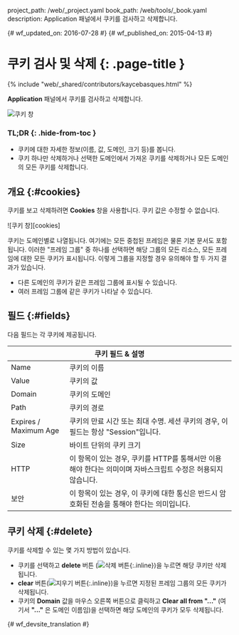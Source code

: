 project_path: /web/_project.yaml
book_path: /web/tools/_book.yaml
description: Application 패널에서 쿠키를 검사하고 삭제합니다.

{# wf_updated_on: 2016-07-28 #}
{# wf_published_on: 2015-04-13 #}

# 쿠키 검사 및 삭제 {: .page-title }

{% include "web/_shared/contributors/kaycebasques.html" %}


<strong>Application</strong> 패널에서 쿠키를 검사하고 삭제합니다.

![쿠키 창](imgs/cookies.png)


### TL;DR {: .hide-from-toc }
- 쿠키에 대한 자세한 정보(이름, 값, 도메인, 크기 등)를 봅니다.
- 쿠키 하나만 삭제하거나 선택한 도메인에서 가져온 쿠키를 삭제하거나 모든 도메인의 모든 쿠키를 삭제합니다.


## 개요 {:#cookies}

쿠키를 보고 삭제하려면 **Cookies** 창을 사용합니다. 쿠키 값은 수정할 수
없습니다.

![쿠키 창][cookies]

쿠키는 도메인별로 나열됩니다. 여기에는 모든 중첩된 프레임은 물론 기본 문서도 
포함됩니다. 이러한 "프레임 그룹" 중 하나를 선택하면 해당 그룹의 모든 리소스, 모든 프레임에 대한 
모든 쿠키가 표시됩니다. 이렇게 그룹을 지정할 경우 유의해야 할 두 가지 결과가 
있습니다.

* 다른 도메인의 쿠키가 같은 프레임 그룹에 표시될 수 있습니다.
* 여러 프레임 그룹에 같은 쿠키가 나타날 수 있습니다.

[쿠키]: /web/tools/chrome-devtools/manage-data/imgs/cookies.png

## 필드 {:#fields}

다음 필드는 각 쿠키에 제공됩니다.

<table class="responsive">
  <thead>
    <tr>
      <th colspan="2">쿠키 필드 &amp; 설명</th>
    </tr>
  </thead>
  <tbody>
        <tr>
      <td data-th="Cookie Field">Name</td>
      <td data-th="Description">쿠키의 이름</td>
    </tr>
    <tr>
      <td data-th="Cookie Field">Value</td>
      <td data-th="Description">쿠키의 값</td>
    </tr>
    <tr>
      <td data-th="Cookie Field">Domain</td>
      <td data-th="Description">쿠키의 도메인</td>
    </tr>
    <tr>
      <td data-th="Cookie Field">Path</td>
      <td data-th="Description">쿠키의 경로</td>
    </tr>
    <tr>
      <td data-th="Cookie Field">Expires / Maximum Age</td>
      <td data-th="Description">쿠키의 만료 시간 또는 최대 수명. 세션 쿠키의 경우, 이 필드는 항상 "Session"입니다.</td>
    </tr>
    <tr>
      <td data-th="Cookie Field">Size</td>
      <td data-th="Description">바이트 단위의 쿠키 크기
    </tr>
    <tr>
      <td data-th="Cookie Field">HTTP</td>
      <td data-th="Description">이 항목이 있는 경우, 쿠키를 HTTP를 통해서만 이용해야 한다는 의미이며 자바스크립트 수정은 허용되지 않습니다.
    </tr>
    <tr>
      <td data-th="Cookie Field">보안</td>
      <td data-th="Description">이 항목이 있는 경우, 이 쿠키에 대한 통신은 반드시 암호화된 전송을 통해야 한다는 의미입니다.</td>
    </tr>
  </tbody>
</table>

## 쿠키 삭제 {:#delete}

쿠키를 삭제할 수 있는 몇 가지 방법이 있습니다.

* 쿠키를 선택하고 **delete** 버튼
(![삭제 버튼][delete]{:.inline})을 누르면 해당 쿠키만 삭제됩니다.
* **clear** 버튼(![지우기 버튼][cos]{:.inline})을 누르면 지정된 프레임 그룹의 모든 
쿠키가 삭제됩니다.
* 쿠키의 **Domain** 값을 마우스 오른쪽 버튼으로 클릭하고 **Clear all
 from "..."** (여기서 **"..."** 은 도메인 이름임)을 선택하면 해당 도메인의 쿠키가 모두 
삭제됩니다.

[delete]: imgs/delete.png
[cos]: imgs/clear-object-store.png


{# wf_devsite_translation #}
